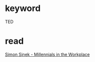 # keyword #
TED

read
===
[Simon Sinek - Millennials in the Workplace](https://www.youtube.com/watch?v=5MC2X-LRbkE)
